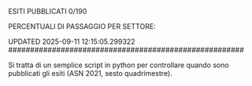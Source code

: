 ESITI PUBBLICATI 0/190 

PERCENTUALI DI PASSAGGIO PER SETTORE:

UPDATED 2025-09-11 12:15:05.299322
###################################################### 

Si tratta di un semplice script in python per controllare quando sono pubblicati gli esiti (ASN 2021, sesto quadrimestre).

